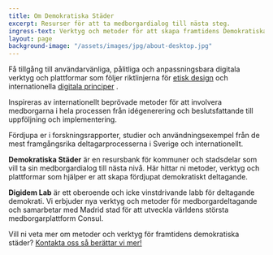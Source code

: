 ```yaml
---
title: Om Demokratiska Städer
excerpt: Resurser för att ta medborgardialog till nästa steg.
ingress-text: Verktyg och metoder för att skapa framtidens Demokratiska Städer.
layout: page
background-image: "/assets/images/jpg/about-desktop.jpg"
---
```


Få tillgång till användarvänliga, pålitliga och anpassningsbara digitala verktyg och plattformar som följer riktlinjerna för [etisk design](https://2017.ind.ie/ethical-design/)  och internationella [digitala principer](https://digitalprinciples.org/) .

Inspireras av internationellt beprövade metoder för att involvera medborgarna i hela processen från idégenerering och beslutsfattande till uppföljning och implementering.

Fördjupa er i forskningsrapporter, studier och användningsexempel från de mest framgångsrika deltagarprocesserna i Sverige och internationellt.

**Demokratiska Städer** är en resursbank för kommuner och stadsdelar som vill ta sin medborgardialog till nästa nivå. Här hittar ni metoder, verktyg och plattformar som hjälper er att skapa fördjupat demokratiskt deltagande.

**Digidem Lab** är ett oberoende och icke vinstdrivande labb för deltagande demokrati. Vi erbjuder nya verktyg och metoder för medborgardeltagande och samarbetar med Madrid stad för att utveckla världens största medborgarplattform Consul.

Vill ni veta mer om metoder och verktyg för framtidens demokratiska städer? [Kontakta oss så berättar vi mer!](https://digidemlab.org/contact)
